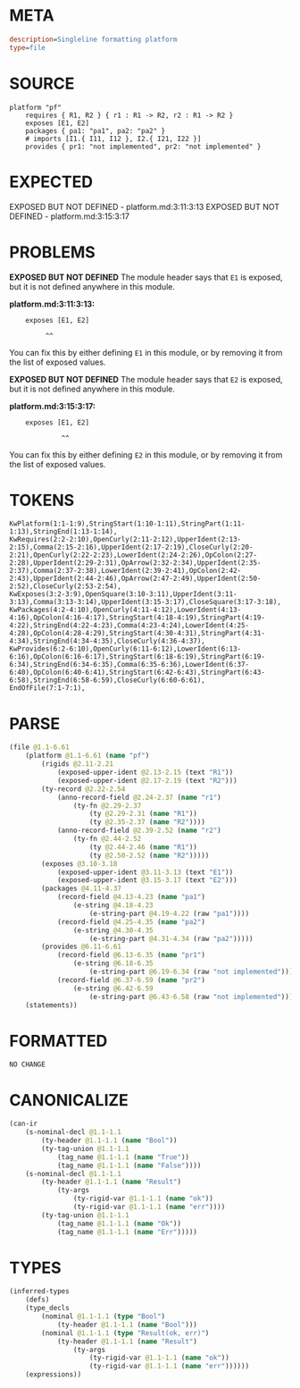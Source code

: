 # META
~~~ini
description=Singleline formatting platform
type=file
~~~
# SOURCE
~~~roc
platform "pf"
	requires { R1, R2 } { r1 : R1 -> R2, r2 : R1 -> R2 }
	exposes [E1, E2]
	packages { pa1: "pa1", pa2: "pa2" }
	# imports [I1.{ I11, I12 }, I2.{ I21, I22 }]
	provides { pr1: "not implemented", pr2: "not implemented" }
~~~
# EXPECTED
EXPOSED BUT NOT DEFINED - platform.md:3:11:3:13
EXPOSED BUT NOT DEFINED - platform.md:3:15:3:17
# PROBLEMS
**EXPOSED BUT NOT DEFINED**
The module header says that `E1` is exposed, but it is not defined anywhere in this module.

**platform.md:3:11:3:13:**
```roc
	exposes [E1, E2]
```
	         ^^
You can fix this by either defining `E1` in this module, or by removing it from the list of exposed values.

**EXPOSED BUT NOT DEFINED**
The module header says that `E2` is exposed, but it is not defined anywhere in this module.

**platform.md:3:15:3:17:**
```roc
	exposes [E1, E2]
```
	             ^^
You can fix this by either defining `E2` in this module, or by removing it from the list of exposed values.

# TOKENS
~~~zig
KwPlatform(1:1-1:9),StringStart(1:10-1:11),StringPart(1:11-1:13),StringEnd(1:13-1:14),
KwRequires(2:2-2:10),OpenCurly(2:11-2:12),UpperIdent(2:13-2:15),Comma(2:15-2:16),UpperIdent(2:17-2:19),CloseCurly(2:20-2:21),OpenCurly(2:22-2:23),LowerIdent(2:24-2:26),OpColon(2:27-2:28),UpperIdent(2:29-2:31),OpArrow(2:32-2:34),UpperIdent(2:35-2:37),Comma(2:37-2:38),LowerIdent(2:39-2:41),OpColon(2:42-2:43),UpperIdent(2:44-2:46),OpArrow(2:47-2:49),UpperIdent(2:50-2:52),CloseCurly(2:53-2:54),
KwExposes(3:2-3:9),OpenSquare(3:10-3:11),UpperIdent(3:11-3:13),Comma(3:13-3:14),UpperIdent(3:15-3:17),CloseSquare(3:17-3:18),
KwPackages(4:2-4:10),OpenCurly(4:11-4:12),LowerIdent(4:13-4:16),OpColon(4:16-4:17),StringStart(4:18-4:19),StringPart(4:19-4:22),StringEnd(4:22-4:23),Comma(4:23-4:24),LowerIdent(4:25-4:28),OpColon(4:28-4:29),StringStart(4:30-4:31),StringPart(4:31-4:34),StringEnd(4:34-4:35),CloseCurly(4:36-4:37),
KwProvides(6:2-6:10),OpenCurly(6:11-6:12),LowerIdent(6:13-6:16),OpColon(6:16-6:17),StringStart(6:18-6:19),StringPart(6:19-6:34),StringEnd(6:34-6:35),Comma(6:35-6:36),LowerIdent(6:37-6:40),OpColon(6:40-6:41),StringStart(6:42-6:43),StringPart(6:43-6:58),StringEnd(6:58-6:59),CloseCurly(6:60-6:61),
EndOfFile(7:1-7:1),
~~~
# PARSE
~~~clojure
(file @1.1-6.61
	(platform @1.1-6.61 (name "pf")
		(rigids @2.11-2.21
			(exposed-upper-ident @2.13-2.15 (text "R1"))
			(exposed-upper-ident @2.17-2.19 (text "R2")))
		(ty-record @2.22-2.54
			(anno-record-field @2.24-2.37 (name "r1")
				(ty-fn @2.29-2.37
					(ty @2.29-2.31 (name "R1"))
					(ty @2.35-2.37 (name "R2"))))
			(anno-record-field @2.39-2.52 (name "r2")
				(ty-fn @2.44-2.52
					(ty @2.44-2.46 (name "R1"))
					(ty @2.50-2.52 (name "R2")))))
		(exposes @3.10-3.18
			(exposed-upper-ident @3.11-3.13 (text "E1"))
			(exposed-upper-ident @3.15-3.17 (text "E2")))
		(packages @4.11-4.37
			(record-field @4.13-4.23 (name "pa1")
				(e-string @4.18-4.23
					(e-string-part @4.19-4.22 (raw "pa1"))))
			(record-field @4.25-4.35 (name "pa2")
				(e-string @4.30-4.35
					(e-string-part @4.31-4.34 (raw "pa2")))))
		(provides @6.11-6.61
			(record-field @6.13-6.35 (name "pr1")
				(e-string @6.18-6.35
					(e-string-part @6.19-6.34 (raw "not implemented"))))
			(record-field @6.37-6.59 (name "pr2")
				(e-string @6.42-6.59
					(e-string-part @6.43-6.58 (raw "not implemented"))))))
	(statements))
~~~
# FORMATTED
~~~roc
NO CHANGE
~~~
# CANONICALIZE
~~~clojure
(can-ir
	(s-nominal-decl @1.1-1.1
		(ty-header @1.1-1.1 (name "Bool"))
		(ty-tag-union @1.1-1.1
			(tag_name @1.1-1.1 (name "True"))
			(tag_name @1.1-1.1 (name "False"))))
	(s-nominal-decl @1.1-1.1
		(ty-header @1.1-1.1 (name "Result")
			(ty-args
				(ty-rigid-var @1.1-1.1 (name "ok"))
				(ty-rigid-var @1.1-1.1 (name "err"))))
		(ty-tag-union @1.1-1.1
			(tag_name @1.1-1.1 (name "Ok"))
			(tag_name @1.1-1.1 (name "Err")))))
~~~
# TYPES
~~~clojure
(inferred-types
	(defs)
	(type_decls
		(nominal @1.1-1.1 (type "Bool")
			(ty-header @1.1-1.1 (name "Bool")))
		(nominal @1.1-1.1 (type "Result(ok, err)")
			(ty-header @1.1-1.1 (name "Result")
				(ty-args
					(ty-rigid-var @1.1-1.1 (name "ok"))
					(ty-rigid-var @1.1-1.1 (name "err"))))))
	(expressions))
~~~
